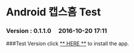 # Android 캡스홈 Test

### Version  :  0.1.1.0&nbsp;&nbsp;&nbsp;&nbsp;&nbsp;2016-10-20 17:11
###Test Version
click [** HERE **](https://github.com/ncomztwo/ADTCapsHome/raw/master/Test_Version/ADTCapsHomeService.apk) to install the app.
